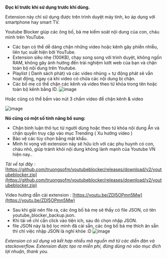 
**Đọc kĩ trước khi sử dụng trước khi dùng.**

Extension này chỉ sử dụng được trên trình duyệt máy tính, ko áp dụng với smartphone hay smart TV.

Youtube Blocker giúp các ông bố, bà mẹ kiểm soát nội dung của con, cháu mình trên YouTube. 
- Các bạn có thể dễ dàng chặn những video hoặc kênh gây phiền nhiễu, liên tục xuất hiện bởi YouTube. 
- Extension siêu nhẹ (100KB), chạy song song với trình duyệt, không ngốn RAM, không gây ảnh hưởng đến trải nghiệm lướt web của bạn và chặn toàn bộ nội dung trên Youtube. 
- Playlist ( Danh sách phát) và các video nhúng + tự động phát sẽ vẫn hoạt động, ngay cả khi video có chứa các nội dung bị chặn. 
- Các bố mẹ có thể chặn các kênh và video theo từ khóa trong tên hoặc toàn bộ kênh bằng ID.
![image](https://user-images.githubusercontent.com/42940093/111024997-3185d980-8414-11eb-8f02-0370c0ac9706.png)

Hoặc cũng có thể bấm vào nút 3 chấm video để chặn kênh & video

![image](https://user-images.githubusercontent.com/42940093/111025777-f043f880-8418-11eb-8892-b663796ee194.png)


**Nó cũng có một số tính năng bổ sung:**

- Chặn bình luận thô tục từ người dùng hoặc theo từ khóa nội dung Ẩn và chặn quyền truy cập vào mục Trending ( Xu hướng video ) 
- Bảo vệ các tùy chọn bằng mật khẩu.
 - Mình hi vọng với extension này sẽ hữu ích với các phụ huynh có con, cháu nhỏ, giúp tránh khỏi nội dung không lành mạnh của Youtube VN hiện nay..

*Tải về tại đây :*  [https://github.com/truongsofm/youtubeblocker/releases/download/v2/youtubeblocker.zip](https://github.com/truongsofm/youtubeblocker/releases/download/v2/youtubeblocker.zip)  

Video hướng dẫn cài extension :  [https://youtu.be/ZDl5OPmn5Mw](https://youtu.be/ZDl5OPmn5Mw)

- Sau khi giải nén file ra, các ông bố bà mẹ sẽ thấy có file JSON, có tên youtube_blocker_backup.json.  
- Khi tải về chỉ cần click vào tiện ích, sau đó chọn nhập JSON. 
- file JSON này là bộ lọc mình đã cài sẵn, các ông bố bà mẹ thích ăn sẵn thì chỉ việc nhập JSON là nghỉ khỏe :D
![image](https://user-images.githubusercontent.com/42940093/111024975-0b603980-8414-11eb-9790-da0bde8b9c53.png)

*Extension có sử dụng và kết hợp nhiều mã nguồn mở từ các diễn đàn và stackoverflow. 
Extension được tạo ra miễn phí, đừng dùng nó vào mục đích lợi nhuận, thank you.*
